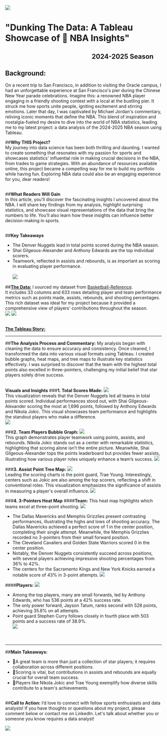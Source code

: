 <img src="images/NBA/1DunkingTheData.png?raw=true"/>

# "Dunking The Data: A Tableau Showcase of 🏀 NBA Insights"
&nbsp;&nbsp;&nbsp;&nbsp;&nbsp;&nbsp;&nbsp;&nbsp;&nbsp;&nbsp;&nbsp;&nbsp;&nbsp;&nbsp;&nbsp;&nbsp;&nbsp;&nbsp;&nbsp;&nbsp;&nbsp;&nbsp;&nbsp;&nbsp;&nbsp;&nbsp;&nbsp;&nbsp;&nbsp;&nbsp;&nbsp;&nbsp;&nbsp;&nbsp;&nbsp;&nbsp;&nbsp;&nbsp;&nbsp;&nbsp;&nbsp;&nbsp;&nbsp;&nbsp;&nbsp;&nbsp;&nbsp;&nbsp;&nbsp;&nbsp;&nbsp;&nbsp;&nbsp;&nbsp;&nbsp;&nbsp;**2024-2025 Season**
---
## **Background:**
On a recent trip to San Francisco, in addition to visiting the Oracle campus, I had an unforgettable experience at San Francisco's pier during the Chinese New Year parade celebrations. Imagine this: a renowned NBA player engaging in a friendly shooting contest with a local at the bustling pier. It struck me how sports unite people, igniting excitement and stirring emotions. Later that day, I was captivated by Michael Jordan's commentary, reliving iconic moments that define the NBA. This blend of inspiration and nostalgia-fueled my desire to dive into the world of NBA statistics, leading me to my latest project: a data analysis of the 2024-2025 NBA season using Tableau.

##**Why THIS Project?**<br>
My journey into data science has been both thrilling and daunting. I wanted to create something that resonates with my passion for sports and showcases statistics' influential role in making crucial decisions in the NBA, from trades to game strategies. With an abundance of resources available online, this project became a compelling way for me to build my portfolio while having fun. Exploring NBA data could also be an engaging experience for you, dear readers!<br><br>

##**What Readers Will Gain**<br>
In this article, you'll discover the fascinating insights I uncovered about the NBA. I will share key findings from my analysis, highlight surprising statistics, and showcase visual representations of the data that bring the numbers to life. You’ll also learn how these insights can influence better decision-making in sports.<br><br>

##**Key Takeaways**<br>
  - The Denver Nuggets lead in total points scored during the NBA season.
  - Shai Gilgeous-Alexander and Anthony Edwards are the top individual scorers.
  - Teamwork, reflected in assists and rebounds, is as important as scoring in evaluating player performance.<br><br>
    <img src="images/NBA/2KeyPlayers.png?raw=true"/>

##[**The Data:**](https://www.basketball-reference.com/leagues/NBA_2025_totals.html#totals_stats)
I sourced my dataset from [Basketball-Reference](https://www.basketball-reference.com/leagues/NBA_2025_totals.html#totals_stats). <br>
It includes 33 columns and 633 rows detailing player and team performance metrics such as points made, assists, rebounds, and shooting percentages. <br>
This rich dataset was ideal for my project because it provided a comprehensive view of players' contributions throughout the season.<br>
    <img src="images/NBA/3KeyDefinition.png?raw=true"/>
    <img src="images/NBA/4PositionDefinition.png?raw=true"/>
<br><br>

[**The Tableau Story:**](https://public.tableau.com/app/profile/quy.tran4833/viz/EducationMassSchoolDashBoard/Dashboard1?publish=yes)<br>

---
##**The Analysis Process and Commentary:**
My analysis began with cleaning the data to ensure accuracy and consistency. Once cleaned, I transformed the data into various visual formats using Tableau. I created bubble graphs, heat maps, and tree maps to illustrate key statistics effectively. I was surprised to discover that the team with the highest total points also excelled in three-pointers, challenging my initial belief that star players solely drive success.<br><br>


**Visuals and Insights**
###**1. Total Scores Made:**
    <img src="images/NBA/5TotalScore.png?raw=true"/><br>
This visualization reveals that the Denver Nuggets led all teams in total points scored. Individual performances stood out, with Shai Gilgeous-Alexander scoring the most at 1,696 points, followed by Anthony Edwards and Nikola Jokic. This visual showcases team performance and highlights the standout players who make a difference.<br>
    <img src="images/NBA/6TopScores.png?raw=true"/><br>

###**2. Team Players Bubble Graph:**
    <img src="images/NBA/7PlayersSpotLight.png?raw=true"/><br>
    This graph demonstrates player teamwork using points, assists, and rebounds. Nikola Jokic stands out as a center with remarkable statistics, highlighting that scoring alone isn’t the entire picture. Meanwhile, Shai Gilgeous-Alexander tops the points leaderboard but provides fewer assists, illustrating how various player roles uniquely enhance a team’s success.
    <img src="images/NBA/8PointsAstTrb.png?raw=true"/><br>

###**3. Assist Point Tree Map:**
    <img src="images/NBA/9AssistTreeMap.png?raw=true"/><br>
Leading the scoring charts is the point guard, Trae Young. Interestingly, centers such as Jokic are also among the top scorers, reflecting a shift in conventional roles. This visualization emphasizes the significance of assists in measuring a player's overall influence.
    <img src="images/NBA/10AssSummary.png?raw=true"/><br>
    
###**4. 3-Pointers Heat Map**
####**Team:**
This heat map highlights which teams excel at three-point shooting.
    <img src="images/NBA/11-3PointersHeatMap.png?raw=true"/><br>
  - The Dallas Mavericks and Memphis Grizzlies present contrasting performances, illustrating the highs and lows of shooting accuracy. The Dallas Mavericks achieved a perfect score of 1 in the center position, completing their single attempt. Meanwhile, the Memphis Grizzlies recorded no 3-pointers from their small forward position.
  - The Cleveland Cavaliers and Golden State Warriors scored 0 in the center position.
  - Notably, the Denver Nuggets consistently succeed across positions, with several players achieving impressive shooting percentages from 36% to 42%.
  - The centers for the Sacramento Kings and New York Knicks earned a notable score of 43% in 3-point attempts.
    <img src="images/NBA/12-3PointersSummary.png?raw=true"/><br>

####**Players:**
    <img src="images/NBA/11b-3PointersPlayer.png?raw=true"/><br>    
  - Among the top players, many are small forwards, led by Anthony Edwards, who has 536 points at a 42% success rate.
  - The only power forward, Jayson Tatum, ranks second with 528 points, achieving 35.8% on all attempts.
  - Point guard Stephen Curry follows closely in fourth place with 503 points and a success rate of 38.9%.<br>
    <img src="images/NBA/11b-3PointersPlayer.png?raw=true"/><br>
<br><br>
---
##**Main Takeaways:**
  - 🏀A great team is more than just a collection of star players; it requires collaboration across different positions.
  - 🏀Scoring is vital, but contributions in assists and rebounds are equally crucial for overall team success.
  - 🏀Players like Nikola Jokic and Trae Young exemplify how diverse skills contribute to a team's achievements.<br><br>

##**Call to Action:**
I’d love to connect with fellow sports enthusiasts and data analysts! If you have thoughts or questions about my project, please comment below or contact me on LinkedIn. Let's talk about whether you or someone you know requires a data analyst!<br>
  
<img src="images/FloralBorder.JPG?raw=true"/>
&nbsp;&nbsp;&nbsp;&nbsp;&nbsp;&nbsp;&nbsp;&nbsp;&nbsp;&nbsp;&nbsp;&nbsp;&nbsp;&nbsp;&nbsp;&nbsp;&nbsp;&nbsp;&nbsp;&nbsp;&nbsp;&nbsp;&nbsp;&nbsp;&nbsp;&nbsp;&nbsp;&nbsp;&nbsp;&nbsp;&nbsp;&nbsp;&nbsp;&nbsp;&nbsp;&nbsp;
